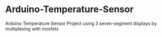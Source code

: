 # Arduino-Temperature-Sensor
Arduino Temperature Sensor Project using 3 seven-segment displays by multiplexing with mosfets
